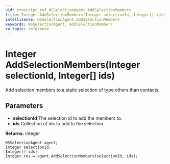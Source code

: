 ```yaml
---
uid: crmscript_ref_NSSelectionAgent_AddSelectionMembers
title: Integer AddSelectionMembers(Integer selectionId, Integer[] ids)
intellisense: NSSelectionAgent.AddSelectionMembers
keywords: NSSelectionAgent, AddSelectionMembers
so.topic: reference
---
```


# Integer AddSelectionMembers(Integer selectionId, Integer[] ids)

Add selection members to a static selection of type others than contacts.

## Parameters

* **selectionId** The selection id to add the members to.
* **ids** Collection of ids to add to the selection.

**Returns:** Integer

```crmscript
NSSelectionAgent agent;
Integer selectionId;
Integer[] ids;
Integer res = agent.AddSelectionMembers(selectionId, ids);
```

